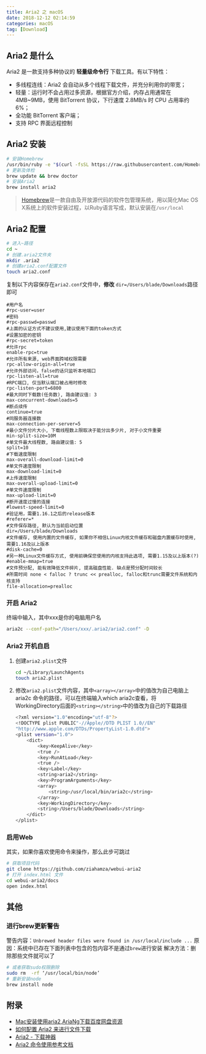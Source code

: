 ```yaml
---
title: Aria2 之 macOS
date: 2018-12-12 02:14:59
categories: macOS
tag: [Download]
---
```


## Aria2 是什么
Aria2 是一款支持多种协议的 **轻量级命令行** 下载工具。有以下特性：
* 多线程连线：Aria2 会自动从多个线程下载文件，并充分利用你的带宽；
* 轻量：运行时不会占用过多资源，根据官方介绍，内存占用通常在 4MB~9MB，使用 BitTorrent 协议，下行速度 2.8MB/s 时 CPU 占用率约 6%；
* 全功能 BitTorrent 客户端；
* 支持 RPC 界面远程控制

## Aria2 安装
```bash
# 安装Homebrew
/usr/bin/ruby -e "$(curl -fsSL https://raw.githubusercontent.com/Homebrew/install/master/install)"
# 更新及体检
brew update && brew doctor
# 安装Aria2
brew install aria2
```

> [Homebrew](https://brew.sh)是一款自由及开放源代码的软件包管理系统，用以简化Mac OS X系统上的软件安装过程，以Ruby语言写成，默认安装在`/usr/local`

## Aria2 配置

```bash
# 进入~路径
cd ~
# 创建.aria2文件夹
mkdir .aria2
# 创建aria2.conf配置文件
touch aria2.conf
```

复制以下内容保存在`aria2.conf`文件中，**修改** `dir=/Users/blade/Downloads`路径即可

```
#用户名
#rpc-user=user
#密码
#rpc-passwd=passwd
#上面的认证方式不建议使用,建议使用下面的token方式
#设置加密的密钥
#rpc-secret=token
#允许rpc
enable-rpc=true
#允许所有来源, web界面跨域权限需要
rpc-allow-origin-all=true
#允许外部访问，false的话只监听本地端口
rpc-listen-all=true
#RPC端口, 仅当默认端口被占用时修改
rpc-listen-port=6800
#最大同时下载数(任务数), 路由建议值: 3
max-concurrent-downloads=5
#断点续传
continue=true
#同服务器连接数
max-connection-per-server=5
#最小文件分片大小, 下载线程数上限取决于能分出多少片, 对于小文件重要
min-split-size=10M
#单文件最大线程数, 路由建议值: 5
split=10
#下载速度限制
max-overall-download-limit=0
#单文件速度限制
max-download-limit=0
#上传速度限制
max-overall-upload-limit=0
#单文件速度限制
max-upload-limit=0
#断开速度过慢的连接
#lowest-speed-limit=0
#验证用，需要1.16.1之后的release版本
#referer=*
#文件保存路径, 默认为当前启动位置
dir=/Users/blade/Downloads
#文件缓存, 使用内置的文件缓存, 如果你不相信Linux内核文件缓存和磁盘内置缓存时使用, 需要1.16及以上版本
#disk-cache=0
#另一种Linux文件缓存方式, 使用前确保您使用的内核支持此选项, 需要1.15及以上版本(?)
#enable-mmap=true
#文件预分配, 能有效降低文件碎片, 提高磁盘性能. 缺点是预分配时间较长
#所需时间 none < falloc ? trunc << prealloc, falloc和trunc需要文件系统和内核支持
file-allocation=prealloc
```

### 开启 Aria2
终端中输入，其中xxx是你的电脑用户名
```bash
aria2c --conf-path="/Users/xxx/.aria2/aria2.conf" -D
```

### Aria2 开机自启
1. 创建`aria2.plist`文件
    ```bash
    cd ~/Library/LaunchAgents
    touch aria2.plist
    ```
2. 修改`aria2.plist`文件内容，其中`<array></array>`中的值改为自己电脑上 aria2c 命令的路径，可以在终端输入which aria2c查看，将WorkingDirectory后面的`<string></string>`中的值改为自己的下载路径
    ```bash
    <?xml version="1.0"encoding="utf-8"?>
    <!DOCTYPE plist PUBLIC"-//Apple//DTD PLIST 1.0//EN"
    "http://www.apple.com/DTDs/PropertyList-1.0.dtd">
    <plist version="1.0">
        <dict>
            <key>KeepAlive</key>
            <true />
            <key>RunAtLoad</key>
            <true />
            <key>Label</key>
            <string>aria2</string>
            <key>ProgramArguments</key>
            <array>
                <string>/usr/local/bin/aria2c</string>
            </array>
            <key>WorkingDirectory</key>
            <string>/Users/blade/Downloads</string>
        </dict>
    </plist>
    ```

### 启用Web
其实，如果你喜欢使用命令来操作，那么此步可跳过
```bash
# 获取项目代码
git clone https://github.com/ziahamza/webui-aria2
# 打开 index.html 文件
cd webui-aria2/docs
open index.html
```

## 其他

### 进行brew更新警告
警告内容：`Unbrewed header files were found in /usr/local/include ...`
原因：系统中已存在下面列表中包含的包内容不是通过`brew`进行安装
解决方法：删除那些文件就可以了
```bash
# 或者获取sudo权限删除
sudo rm  -rf ‘/usr/local/bin/node’
# 重新安装node
brew install node
```

## 附录
* [Mac安装使用aria2,AriaNg下载百度网盘资源](https://blog.tearth.me/mac_aria2_ariang/)
* [如何配置 Aria2 来进行文件下载](https://mofiter.com/2018/08/19/%E5%A6%82%E4%BD%95%E9%85%8D%E7%BD%AE-Aria2-%E6%9D%A5%E8%BF%9B%E8%A1%8C%E6%96%87%E4%BB%B6%E4%B8%8B%E8%BD%BD/)
* [Aria2 - 下载神器](https://mac-setup.wildflame.org/aria_2/readme.html)
* [Aria2 命令使用参考文档](https://github.com/erasin/notes/blob/master/linux/soft/aria2.md)